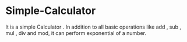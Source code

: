 # Simple-Calculator
It is a simple Calculator . In addition to all basic operations like add , sub , mul , div and  mod, it can perform exponential of a number.
